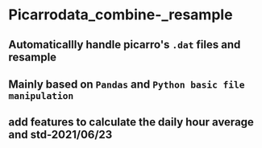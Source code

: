 # Picarrodata_combine-_resample

## Automaticallly handle picarro's `.dat` files  and resample
## Mainly based on `Pandas` and `Python basic file manipulation`

## add features to calculate the daily hour average and std-2021/06/23
